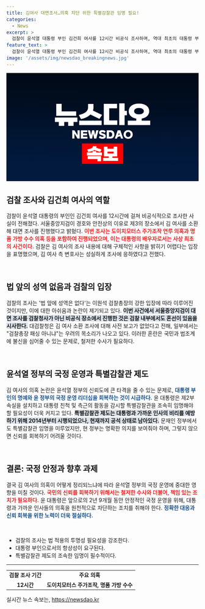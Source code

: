```yaml
---
title: 김여사 대면조사…의혹 차단 위한 특별감찰관 임명 필요!
categories:
  - News
excerpt: >
  검찰이 윤석열 대통령 부인 김건희 여사를 12시간 비공식 조사하며, 역대 최초의 대통령 부인 소환이 이뤄졌다. 도이치모터스 주가조작과 명품 가방 수수 의혹이 핵심 쟁점으로 떠오른 가운데, 김 여사의 진실 공개와 정부의 리더십 회복이 절실하다.
feature_text: >
  검찰이 윤석열 대통령 부인 김건희 여사를 12시간 비공식 조사하며, 역대 최초의 대통령 부인 소환이 이뤄졌다. 도이치모터스 주가조작과 명품 가방 수수 의혹이 핵심 쟁점으로 떠오른 가운데, 김 여사의 진실 공개와 정부의 리더십 회복이 절실하다.
image: '/assets/img/newsdao_breakingnews.jpg'
---
```


<p><img src="/assets/img/newsdao_breakingnews.jpg" alt="firstkoreanews 속보" /></p>

<h2 data-ke-size="size26">검찰 조사와 김건희 여사의 역할</h2>

<p data-ke-size="size16">검찰이 윤석열 대통령의 부인인 김건희 여사를 12시간에 걸쳐 비공식적으로 조사한 사실이 전해졌다. 서울중앙지검이 경호와 안전상의 이유로 제3의 장소에서 김 여사를 소환해 대면 조사를 진행했다고 밝혔다. <b><span style="color: #ee2323;">이번 조사는 도이치모터스 주가조작 연루 의혹과 명품 가방 수수 의혹 등을 포함하여 진행되었으며, 이는 대통령의 배우자로서는 사상 최초의 사건이다.</span></b> 검찰은 김 여사의 조사 내용에 대해 구체적인 사항을 밝히기 어렵다는 입장을 표명했으며, 김 여사 측 변호사는 성실하게 조사에 응하였다고 전했다.</p>

<p data-ke-size="size16">&nbsp;</p>

<h2 data-ke-size="size26">법 앞의 성역 없음과 검찰의 입장</h2>

<p data-ke-size="size16">검찰의 조사는 '법 앞에 성역은 없다'는 이원석 검찰총장의 강한 입장에 따라 이루어진 것이지만, 이에 대한 아쉬움과 논란이 제기되고 있다. <b><span style="background-color: #21538527;">이번 사건에서 서울중앙지검이 대면 조사를 검찰청사가 아닌 비공식 장소에서 진행한 것은 검찰 내부에서도 혼선이 있음을 시사한다.</span></b> 대검찰청은 김 여사 소환 조사에 대해 사전 보고가 없었다고 전해, 일부에서는 "검찰총장 패싱 아니냐"는 우려의 목소리가 나오고 있다. 이러한 혼란은 국민과 법조계에 불신을 심어줄 수 있는 문제로, 철저한 수사가 필요하다.</p>

<p data-ke-size="size16">&nbsp;</p>

<h2 data-ke-size="size26">윤석열 정부의 국정 운영과 특별감찰관 제도</h2>

<p data-ke-size="size16">김 여사의 의혹 논란은 윤석열 정부의 신뢰도에 큰 타격을 줄 수 있는 문제로, <b><span style="color: #1a5490;">대통령 부인의 명예와 윤 정부의 국정 운영 리더십을 회복하는 것이 시급하다.</span></b> 윤 대통령은 제2부속실을 설치하고 대통령 친척 및 측근의 활동을 감시할 특별감찰관을 조속히 임명해야 할 필요성이 더욱 커지고 있다. <b><span style="background-color: #21538527;">특별감찰관 제도는 대통령과 가까운 인사의 비리를 예방하기 위해 2014년부터 시행되었으나, 현재까지 공석 상태로 남아있다.</span></b> 문재인 정부에서도 특별감찰관 임명을 미루었지만, 현 정부는 명확한 의지를 보여줘야 하며, 그렇지 않으면 신뢰를 회복하기 어려울 것이다.</p>

<p data-ke-size="size16">&nbsp;</p>

<h2 data-ke-size="size26">결론: 국정 안정과 향후 과제</h2>

<p data-ke-size="size16">결국 김 여사의 의혹이 어떻게 정리되느냐에 따라 윤석열 정부의 국정 운영에 중대한 영향을 미칠 것이다. <b><span style="color: #ee2323;">국민의 신뢰를 회복하기 위해서는 철저한 수사와 더불어, 책임 있는 조치가 필요하다.</span></b> 윤 대통령은 앞으로의 2년 9개월 동안 안정적인 국정 운영을 위해, 대통령과 가까운 인사들의 의혹을 원천적으로 차단하는 조치를 취해야 한다. <b><span style="color: #1a5490;">정확한 대응과 신뢰 회복을 위한 노력이 더욱 절실하다.</span></b></p>

<p data-ke-size="size16">&nbsp;</p>

<ul>
<li>검찰의 조사는 법 적용의 투명성 필요성을 강조한다.</li>
<li>대통령 부인으로서의 항상성이 요구된다.</li>
<li>특별감찰관 제도의 조속한 임명이 필수적이다.</li>
</ul>

<hr>

<table>
<tr>
<td style="text-align: center; height: 17px;"><b>검찰 조사 기간</b></td>
<td style="text-align: center; height: 17px;"><b>주요 의혹</b></td>
</tr>
<tr>
<td style="text-align: center; height: 17px;"><b>12시간</b></td>
<td style="text-align: center; height: 17px;"><b>도이치모터스 주가조작, 명품 가방 수수</b></td>
</tr>
</table>
실시간 뉴스 속보는, <a href="https://newsdao.kr" rel="dofollow">https://newsdao.kr</a>


